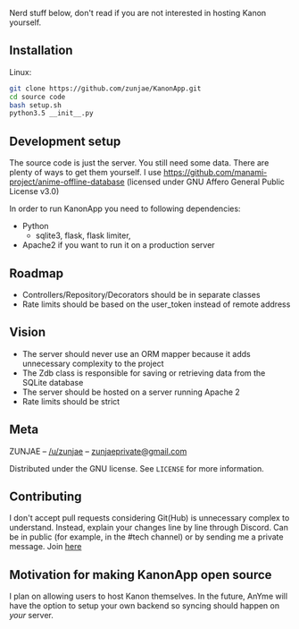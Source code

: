 Nerd stuff below, don't read if you are not interested in hosting Kanon yourself.

## Installation

Linux:

```sh
git clone https://github.com/zunjae/KanonApp.git
cd source code
bash setup.sh
python3.5 __init__.py
```

## Development setup

The source code is just the server. You still need some data. There are plenty of ways to get them yourself. I use https://github.com/manami-project/anime-offline-database (licensed under GNU Affero General Public License v3.0)

In order to run KanonApp you need to following dependencies:

* Python
    * sqlite3, flask, flask limiter, 
* Apache2 if you want to run it on a production server

## Roadmap

* Controllers/Repository/Decorators should be in separate classes
* Rate limits should be based on the user_token instead of remote address

## Vision

* The server should never use an ORM mapper because it adds unnecessary complexity to the project
* The Zdb class is responsible for saving or retrieving data from the SQLite database
* The server should be hosted on a server running Apache 2
* Rate limits should be strict

## Meta

ZUNJAE – [/u/zunjae](https://www.reddit.com/user/zunjae/) – zunjaeprivate@gmail.com

Distributed under the GNU license. See ``LICENSE`` for more information.

## Contributing

I don't accept pull requests considering Git(Hub) is unnecessary complex to understand. Instead, explain your changes line by line through Discord. Can be in public (for example, in the #tech channel) or by sending me a private message. Join [here](http://anymeapp.com/serverinvite)

## Motivation for making KanonApp open source

I plan on allowing users to host Kanon themselves. In the future, AnYme will have the option to setup your own backend so syncing should happen on _your_ server.
